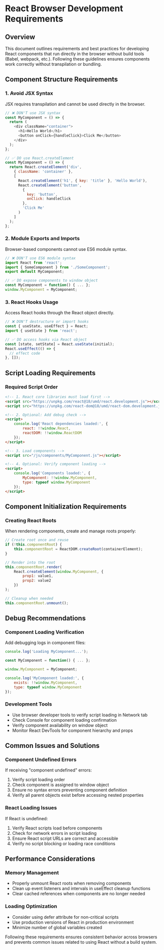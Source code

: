 # React Browser Development Requirements

## Overview
This document outlines requirements and best practices for developing React components that run directly in the browser without build tools (Babel, webpack, etc.). Following these guidelines ensures components work correctly without transpilation or bundling.

## Component Structure Requirements

### 1. Avoid JSX Syntax
JSX requires transpilation and cannot be used directly in the browser.

```javascript
// ❌ DON'T use JSX syntax
const MyComponent = () => {
  return (
    <div className="container">
      <h1>Hello World</h1>
      <button onClick={handleClick}>Click Me</button>
    </div>
  );
};

// ✅ DO use React.createElement
const MyComponent = () => {
  return React.createElement('div',
    { className: 'container' },
    [
      React.createElement('h1', { key: 'title' }, 'Hello World'),
      React.createElement('button', 
        { 
          key: 'button',
          onClick: handleClick 
        }, 
        'Click Me'
      )
    ]
  );
};
```

### 2. Module Exports and Imports
Browser-based components cannot use ES6 module syntax.

```javascript
// ❌ DON'T use ES6 module syntax
import React from 'react';
import { SomeComponent } from './SomeComponent';
export default MyComponent;

// ✅ DO expose components to window object
const MyComponent = function() { ... };
window.MyComponent = MyComponent;
```

### 3. React Hooks Usage
Access React hooks through the React object directly.

```javascript
// ❌ DON'T destructure or import hooks
const { useState, useEffect } = React;
import { useState } from 'react';

// ✅ DO access hooks via React object
const [state, setState] = React.useState(initial);
React.useEffect(() => {
  // effect code
}, []);
```

## Script Loading Requirements

### Required Script Order
```html
<!-- 1. React core libraries must load first -->
<script src="https://unpkg.com/react@18/umd/react.development.js"></script>
<script src="https://unpkg.com/react-dom@18/umd/react-dom.development.js"></script>

<!-- 2. Optional: Add debug check -->
<script>
    console.log('React dependencies loaded:', {
        react: !!window.React,
        reactDOM: !!window.ReactDOM
    });
</script>

<!-- 3. Load components -->
<script src="/js/components/MyComponent.js"></script>

<!-- 4. Optional: Verify component loading -->
<script>
    console.log('Components loaded:', {
        MyComponent: !!window.MyComponent,
        type: typeof window.MyComponent
    });
</script>
```

## Component Initialization Requirements

### Creating React Roots
When rendering components, create and manage roots properly:

```javascript
// Create root once and reuse
if (!this.componentRoot) {
    this.componentRoot = ReactDOM.createRoot(containerElement);
}

// Render into the root
this.componentRoot.render(
    React.createElement(window.MyComponent, {
        prop1: value1,
        prop2: value2
    })
);

// Cleanup when needed
this.componentRoot.unmount();
```

## Debug Recommendations

### Component Loading Verification
Add debugging logs in component files:

```javascript
console.log('Loading MyComponent...');

const MyComponent = function() { ... };

window.MyComponent = MyComponent;

console.log('MyComponent loaded:', {
    exists: !!window.MyComponent,
    type: typeof window.MyComponent
});
```

### Development Tools
- Use browser developer tools to verify script loading in Network tab
- Check Console for component loading confirmation
- Verify component availability on window object
- Monitor React DevTools for component hierarchy and props

## Common Issues and Solutions

### Component Undefined Errors
If receiving "component undefined" errors:
1. Verify script loading order
2. Check component is assigned to window object
3. Ensure no syntax errors preventing component definition
4. Verify all parent objects exist before accessing nested properties

### React Loading Issues
If React is undefined:
1. Verify React scripts load before components
2. Check for network errors in script loading
3. Ensure React script URLs are correct and accessible
4. Verify no script blocking or loading race conditions

## Performance Considerations

### Memory Management
- Properly unmount React roots when removing components
- Clean up event listeners and intervals in useEffect cleanup functions
- Clear cached references when components are no longer needed

### Loading Optimization
- Consider using defer attribute for non-critical scripts
- Use production versions of React in production environment
- Minimize number of global variables created

Following these requirements ensures consistent behavior across browsers and prevents common issues related to using React without a build system.
